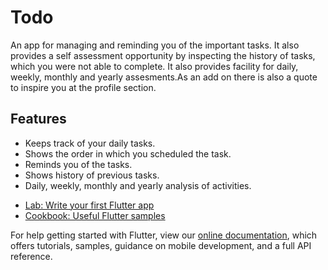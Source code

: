 # Todo

An app for managing and reminding you of the important tasks. It also provides a self assessment opportunity by inspecting the history of tasks, which you were not able to complete. It also provides facility for daily, weekly, monthly and yearly assesments.As an add on there is also a quote to inspire you at the profile section.

## Features

* Keeps track of your daily tasks.
* Shows the order in which you scheduled the task.
* Reminds you of the tasks.
* Shows history of previous tasks.
* Daily, weekly, monthly and yearly analysis of activities.

- [Lab: Write your first Flutter app](https://flutter.dev/docs/get-started/codelab)
- [Cookbook: Useful Flutter samples](https://flutter.dev/docs/cookbook)

For help getting started with Flutter, view our
[online documentation](https://flutter.dev/docs), which offers tutorials,
samples, guidance on mobile development, and a full API reference.
